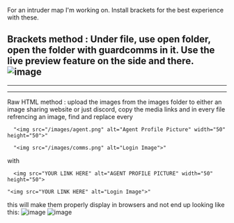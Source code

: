 For an intruder map I'm working on.
Install brackets for the best experience with these.

Brackets method : 
Under file, use open folder, open the folder with guardcomms in it. 
Use the live preview feature on the side and there. ![image](https://github.com/user-attachments/assets/cde7d2e4-462c-4d2d-9572-ee645575fe65)
---------------------------------------------------------------------------------------------------------------------------------------------
---------------------------------------------------------------------------------------------------------------------------------------------
---------------------------------------------------------------------------------------------------------------------------------------------

Raw HTML method : 
upload the images from the images folder to either an image sharing website or just discord, 
copy the media links and in every file refrencing an image, find and replace every 
```
  "<img src="/images/agent.png" alt="Agent Profile Picture" width="50" height="50">"
```
```
  "<img src="/images/comms.png" alt="Login Image">"
```
with 
```
  <img src="YOUR LINK HERE" alt="AGENT PROFILE PICTURE" width="50" height="50">
```
  ```
  "<img src="YOUR LINK HERE" alt="Login Image">"
```
  this will make them properly display in browsers and not end up looking like this:
![image](https://github.com/user-attachments/assets/0639f1b3-7033-4afc-8181-db1753995716)
![image](https://github.com/user-attachments/assets/6dff7914-b1c2-4f3d-8aa4-2b2b803dd18a)

